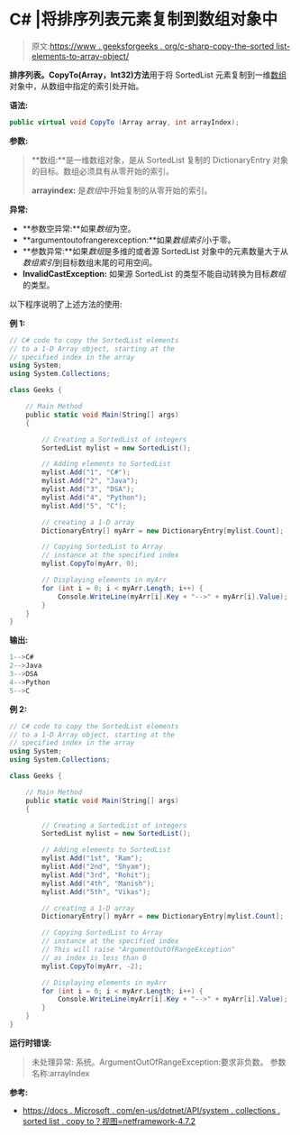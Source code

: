 # C# |将排序列表元素复制到数组对象中

> 原文:[https://www . geeksforgeeks . org/c-sharp-copy-the-sorted list-elements-to-array-object/](https://www.geeksforgeeks.org/c-sharp-copying-the-sortedlist-elements-to-an-array-object/)

**排序列表。CopyTo(Array，Int32)方法**用于将 SortedList 元素复制到一维[数组](https://www.geeksforgeeks.org/c-sharp-arrays/)对象中，从数组中指定的索引处开始。

**语法:**

```cs
public virtual void CopyTo (Array array, int arrayIndex);
```

**参数:**

> **数组:**是一维数组对象，是从 SortedList 复制的 DictionaryEntry 对象的目标。数组必须具有从零开始的索引。
> 
> **arrayindex:** 是*数组*中开始复制的从零开始的索引。

**异常:**

*   **参数空异常:**如果*数组*为空。
*   **argumentoutofrangerexception:**如果*数组索引*小于零。
*   **参数异常:**如果*数组*是多维的或者源 SortedList 对象中的元素数量大于从*数组索引*到目标数组末尾的可用空间。
*   **InvalidCastException:** 如果源 SortedList 的类型不能自动转换为目标*数组*的类型。

以下程序说明了上述方法的使用:

**例 1:**

```cs
// C# code to copy the SortedList elements
// to a 1-D Array object, starting at the
// specified index in the array
using System;
using System.Collections;

class Geeks {

    // Main Method
    public static void Main(String[] args)
    {

        // Creating a SortedList of integers
        SortedList mylist = new SortedList();

        // Adding elements to SortedList
        mylist.Add("1", "C#");
        mylist.Add("2", "Java");
        mylist.Add("3", "DSA");
        mylist.Add("4", "Python");
        mylist.Add("5", "C");

        // creating a 1-D array
        DictionaryEntry[] myArr = new DictionaryEntry[mylist.Count];

        // Copying SortedList to Array
        // instance at the specified index
        mylist.CopyTo(myArr, 0);

        // Displaying elements in myArr
        for (int i = 0; i < myArr.Length; i++) {
            Console.WriteLine(myArr[i].Key + "-->" + myArr[i].Value);
        }
    }
}
```

**输出:**

```cs
1-->C#
2-->Java
3-->DSA
4-->Python
5-->C

```

**例 2:**

```cs
// C# code to copy the SortedList elements
// to a 1-D Array object, starting at the
// specified index in the array
using System;
using System.Collections;

class Geeks {

    // Main Method
    public static void Main(String[] args)
    {

        // Creating a SortedList of integers
        SortedList mylist = new SortedList();

        // Adding elements to SortedList
        mylist.Add("1st", "Ram");
        mylist.Add("2nd", "Shyam");
        mylist.Add("3rd", "Rohit");
        mylist.Add("4th", "Manish");
        mylist.Add("5th", "Vikas");

        // creating a 1-D array
        DictionaryEntry[] myArr = new DictionaryEntry[mylist.Count];

        // Copying SortedList to Array
        // instance at the specified index
        // This will raise "ArgumentOutOfRangeException"
        // as index is less than 0
        mylist.CopyTo(myArr, -2);

        // Displaying elements in myArr
        for (int i = 0; i < myArr.Length; i++) {
            Console.WriteLine(myArr[i].Key + "-->" + myArr[i].Value);
        }
    }
}
```

**运行时错误:**

> 未处理异常:
> 系统。ArgumentOutOfRangeException:要求非负数。
> 参数名称:arrayIndex

**参考:**

*   [https://docs . Microsoft . com/en-us/dotnet/API/system . collections . sorted list . copy to？视图=netframework-4.7.2](https://docs.microsoft.com/en-us/dotnet/api/system.collections.sortedlist.copyto?view=netframework-4.7.2)